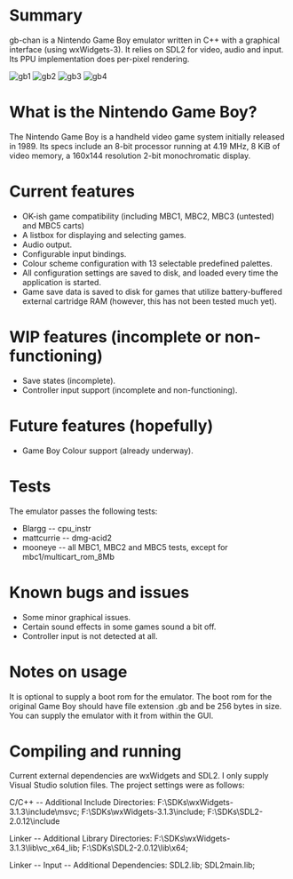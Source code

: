 # Summary
gb-chan is a Nintendo Game Boy emulator written in C++ with a graphical interface (using wxWidgets-3). It relies on SDL2 for video, audio and input. Its PPU implementation does per-pixel rendering.

![gb1](https://thumbs2.imgbox.com/ee/bf/pPp2HJnb_t.png)
![gb2](https://thumbs2.imgbox.com/23/90/hb3IwDTb_t.png)
![gb3](https://thumbs2.imgbox.com/a1/36/hS1IXnGF_t.png)
![gb4](https://thumbs2.imgbox.com/06/74/xTrAw66X_t.png)

# What is the Nintendo Game Boy?
The Nintendo Game Boy is a handheld video game system initially released in 1989. Its specs include an 8-bit processor running at 4.19 MHz, 8 KiB of video memory, a 160x144 resolution 2-bit monochromatic display.

# Current features
- OK-ish game compatibility (including MBC1, MBC2, MBC3 (untested) and MBC5 carts)
- A listbox for displaying and selecting games.
- Audio output.
- Configurable input bindings.
- Colour scheme configuration with 13 selectable predefined palettes.
- All configuration settings are saved to disk, and loaded every time the application is started. 
- Game save data is saved to disk for games that utilize battery-buffered external cartridge RAM (however, this has not been tested much yet). 

# WIP features (incomplete or non-functioning)
- Save states (incomplete).
- Controller input support (incomplete and non-functioning).

# Future features (hopefully)
- Game Boy Colour support (already underway).

# Tests
The emulator passes the following tests:
- Blargg -- cpu_instr
- mattcurrie -- dmg-acid2
- mooneye -- all MBC1, MBC2 and MBC5 tests, except for mbc1/multicart_rom_8Mb

# Known bugs and issues
- Some minor graphical issues.
- Certain sound effects in some games sound a bit off.
- Controller input is not detected at all.

# Notes on usage
It is optional to supply a boot rom for the emulator. The boot rom for the original Game Boy should have file extension .gb and be 256 bytes in size. You can supply the emulator with it from within the GUI. 

# Compiling and running
Current external dependencies are wxWidgets and SDL2. I only supply Visual Studio solution files. The project settings were as follows:

C/C++ -- Additional Include Directories:
F:\SDKs\wxWidgets-3.1.3\include\msvc; F:\SDKs\wxWidgets-3.1.3\include; F:\SDKs\SDL2-2.0.12\include

Linker -- Additional Library Directories:
F:\SDKs\wxWidgets-3.1.3\lib\vc_x64_lib; F:\SDKs\SDL2-2.0.12\lib\x64;

Linker -- Input -- Additional Dependencies:
SDL2.lib; SDL2main.lib;
